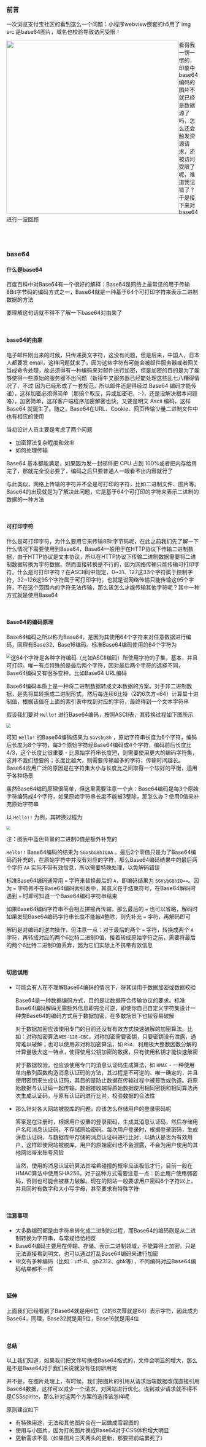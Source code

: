 ### 前言

一次浏览支付宝社区的看到这么一个问题：小程序webview嵌套的h5用了 img src 是base64图片，域名也校验导致访问受限！

<img src="https://qiniu-image.qtshe.com/3D49B1AF8CA.png" width="450px" style="float:left;" />

看得我一愣一愣的，印象中base64编码的图片不就已经是数据源了吗，怎么还会触发资源请求，还被访问受限了呢，难道我记错了？于是接下来对base64进行一波回顾

<br >

<br >

### base64

#### 什么是base64

百度百科中对Base64有一个很好的解释：Base64是网络上最常见的用于传输8Bit字节码的编码方式之一，Base64就是一种基于64个可打印字符来表示二进制数据的方法

要理解这句话就不得不了解一下base64对由来了

<br >

#### base64的由来

电子邮件刚出来的时候，只传递英文字符，这没有问题，但是后来，中国人，日本人都要发 email，这样问题就来了，因为这些字符有可能会被邮件服务器或者网关当成命令处理，故必须得有一种编码来对邮件进行加密，但是加密的目的是为了能够使得一些原始的服务器不出问题（新得牛叉服务器已经能处理这些乱七八糟得情况了，不过 因为已经形成了一套规范，所以邮件还是得经过 Base64 编码才能传递），这样加密必须得简单（那搞个取反，异或加密吧，:-)，还是没解决根本问题 咯），加密简单，这样客户端程序加密解密也快，又要是明文 Ascii 编码，这样 Base64 就诞生了。随之，Base64在URL、Cookie、网页传输少量二进制文件中也有相应的使用

当初设计人员主要是考虑了两个问题

* 加密算法复杂程度和效率
* 如何处理传输

Base64 基本都能满足，如果因为发一封邮件把 CPU 占到 100%或者把内存给用完了，那就完全没必要了，编码之后只要普通人一眼看不出内容就行了

与此类似，网络上传输的字符并不全是可打印的字符，比如二进制文件、图片等。Base64的出现就是为了解决此问题，它是基于64个可打印的字符来表示二进制的数据的一种方法

<br >

#### 可打印字符

什么是可打印字符，为什么要用它来传输8Bit字节码呢，在此之前我们先了解一下什么情况下需要使用到Base64，Base64一般用于在HTTP协议下传输二进制数据，由于HTTP协议是文本协议，所以在HTTP协议下传输二进制数据需要将二进制数据转换为字符数据。然而直接转换是不行的，因为网络传输只能传输可打印字符。什么是可打印字符？在ASCII码中规定，0~31、127这33个字符属于控制字符，32~126这95个字符属于可打印字符，也就是说网络传输只能传输这95个字符，不在这个范围内的字符无法传输，那么该怎么才能传输其他字符呢？其中一种方式就是使用Base64

<br >

#### Base64的编码原理

Base64编码之所以称为Base64，是因为其使用64个字符来对任意数据进行编码，同理有Base32、Base16编码。标准Base64编码使用的64个字符为

<img src="https://qiniu-image.qtshe.com/D3C3B6E92BF8.png" style="zoom:70%;float:left;" />

这64个字符是各种字符编码（比如ASCII编码）所使用字符的子集，基本，并且可打印。唯一有点特殊的是最后两个字符，因对最后两个字符的选择不同，Base64编码又有很多变种，比如Base64 URL编码

Base64编码本质上是一种将二进制数据转成文本数据的方案。对于非二进制数据，是先将其转换成二进制形式，然后每连续6比特（2的6次方=64）计算其十进制值，根据该值在上面的索引表中找到对应的字符，最终得到一个文本字符串

假设我们要对 `Hello!` 进行Base64编码，按照ASCII表，其转换过程如下图所示

<img src="https://qiniu-image.qtshe.com/38scwhxt8m.jpeg" style="zoom:67%;" />

可知 `Hello!` 的Base64编码结果为 `SGVsbG8h` ，原始字符串长度为6个字符，编码后长度为8个字符，每3个原始字符经Base64编码成4个字符，编码前后长度比4/3，这个长度比很重要  - 比原始字符串长度短，则需要使用更大的编码字符集，这并不我们想要的；长度比越大，则需要传输越多的字符，传输时间越长。Base64应用广泛的原因是在字符集大小与长度比之间取得一个较好的平衡，适用于各种场景

虽然Base64编码原理很简单，但这里需要注意一个点：Base64编码是每3个原始字符编码成4个字符，如果原始字符串长度不能被3整除，那怎么办？使用0值来补充原始字符串

 以 `Hello!!` 为例，其转换过程为

<img src="https://qiniu-image.qtshe.com/kb822t2iqv.jpeg" style="zoom:60%;" />

注：图表中蓝色背景的二进制0值是额外补充的

 `Hello!!` Base64编码的结果为 `SGVsbG8hIQAA` 。最后2个零值只是为了Base64编码而补充的，在原始字符中并没有对应的字符，那么Base64编码结果中的最后两个字符 `AA` 实际不带有效信息，所以需要特殊处理，以免解码错误

标准Base64编码通常用 `=` 字符来替换最后的 `A`，即编码结果为 `SGVsbG8hIQ==`。因为 `=` 字符并不在Base64编码索引表中，其意义在于结束符号，在Base64解码时遇到 `=` 时即可知道一个Base64编码字符串结束

如果Base64编码字符串不会相互拼接再传输，那么最后的 `=` 也可以省略，解码时如果发现Base64编码字符串长度不能被4整除，则先补充 `=` 字符，再解码即可

解码是对编码的逆向操作，但注意一点：对于最后的两个 `=` 字符，转换成两个 `A` 字符，再转成对应的两个6比特二进制0值，接着转成原始字符之前，需要将最后的两个6比特二进制0值丢弃，因为它们实际上不携带有效信息

<br >

#### 切忌误用

* 可能会有人在不理解Base64编码的情况下，将其误用于数据加密或数据校验

  Base64是一种数据编码方式，目的是让数据符合传输协议的要求。标准Base64编码解码无需额外信息即完全可逆，即使你自己自定义字符集设计一种类Base64的编码方式用于数据加密，在多数场景下也较容易破解

  对于数据加密应该使用专门的目前还没有有效方式快速破解的加密算法。比如：对称加密算法`AES-128-CBC`，对称加密需要密钥，只要密钥没有泄露，通常难以破解；也可以使用非对称加密算法，如 `RSA`，利用极大整数因数分解的计算量极大这一特点，使得使用公钥加密的数据，只有使用私钥才能快速解密

  对于数据校验，也应该使用专门的消息认证码生成算法，如 `HMAC` -  一种使用单向散列函数构造消息认证码的方法，其过程是不可逆的、唯一确定的，并且使用密钥来生成认证码，其目的是防止数据在传输过程中被篡改或伪造。将原始数据与认证码一起传输，数据接收端将原始数据使用相同密钥和相同算法再次生成认证码，与原有认证码进行比对，校验数据的合法性

* 那么针对各大网站被脱库的问题，应该怎么存储用户的登录密码呢

  答案是在注册时，根据用户设置的登录密码，生成其消息认证码，然后存储用户名和消息认证码，不存储原始密码。每次用户登录时，根据登录密码，生成消息认证码，与数据库中存储的消息认证码进行比对，以确认是否为有效用户，这样即使网站被脱库，用户的原始密码也不会泄露，不会为用户使用的其他网站带来账号风险

  当然，使用的消息认证码算法其哈希碰撞的概率应该极低才行，目前一般在HMAC算法中使用SHA256。对于这种方式需要注意一点：防止用户使用弱密码，否则也可能会被暴力破解。现在的网站一般要求用户密码6个字符以上，并且同时有数字和大小写字母，甚至要求有特殊字符

<br >

#### 注意事项

- 大多数编码都是由字符串转化成二进制的过程，而Base64的编码则是从二进制转换为字符串，与常规恰恰相反
- Base64编码主要用在传输、存储、表示二进制领域，不能算得上加密，只是无法直接看到明文，也可以通过打乱Base64编码来进行加密
- 中文有多种编码（比如：utf-8、gb2312、gbk等），不同编码对应Base64编码结果都不一样

<br >

#### 延伸

上面我们已经看到了Base64就是用6位（2的6次幂就是64）表示字符，因此成为Base64，同理，Base32就是用5位，Base16就是用4位

<br >

#### 总结

以上我们知道，如果我们把文件转换成Base64格式的，文件会明显的增大，那么是不是Base64对于我们来说就没有任何卵用呢

并不是，在图片处理上，有时候，我们把图片的引用从请求后端数据改成直接引用Base64数据，这样可以减少一个请求，对网站进行优化。说到减少请求就不得不是CSSspirite，那么针对这两个方案的选择该怎样呢

原则建议如下

* 有特殊用途，无法和其他图片合在一起做成雪碧图的
* 使用与小图片，因为打的图片换成Base64对于CSS体积增大明显
* 更新需求不高（如果图片三天两头的更新，那要把前端累死了）


